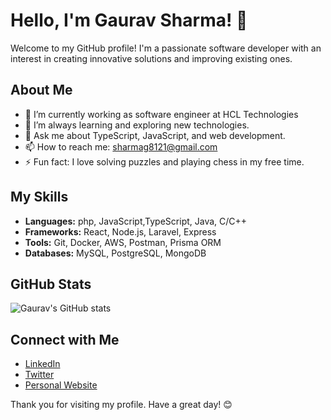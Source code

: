 # Hello, I'm Gaurav Sharma! 👋

Welcome to my GitHub profile! I'm a passionate software developer with an interest in creating innovative solutions and improving existing ones.

## About Me

- 🔭 I’m currently working as software engineer at HCL Technologies
- 🌱 I’m always learning and exploring new technologies.
- 💬 Ask me about TypeScript, JavaScript, and web development.
- 📫 How to reach me: [sharmag8121@gmail.com](mailto:sharmag8121@gmail.com)
- ⚡ Fun fact: I love solving puzzles and playing chess in my free time.

## My Skills

- **Languages:** php, JavaScript,TypeScript, Java, C/C++
- **Frameworks:** React, Node.js, Laravel, Express
- **Tools:** Git, Docker, AWS, Postman, Prisma ORM
- **Databases:** MySQL, PostgreSQL, MongoDB

## GitHub Stats

![Gaurav's GitHub stats](https://github-readme-stats.vercel.app/api?username=gsharma101&show_icons=true&theme=radical)

## Connect with Me

- [LinkedIn](https://www.linkedin.com/in/gsharma010)
- [Twitter](https://twitter.com/gsharma010)
- [Personal Website](https://gauravsharma.co.in)

Thank you for visiting my profile. Have a great day! 😊
